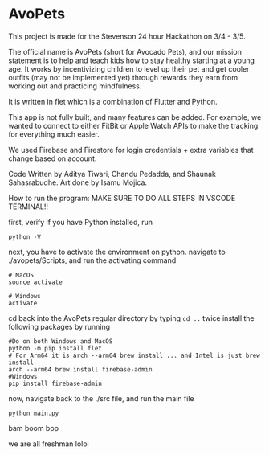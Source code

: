 # AvoPets

This project is made for the Stevenson 24 hour Hackathon on 3/4 - 3/5.

The official name is AvoPets (short for Avocado Pets), and our mission statement is to help and teach kids how to stay healthy starting at a young age. It works by incentivizing children to level up their pet and get cooler outfits (may not be implemented yet) through rewards they earn from working out and practicing mindfulness.

It is written in flet which is a combination of Flutter and Python.

This app is not fully built, and many features can be added.
For example, we wanted to connect to either FitBit or Apple Watch APIs to make the tracking for everything much easier.

We used Firebase and Firestore for login credentials + extra variables that change based on account.

Code Written by Aditya Tiwari, Chandu Pedadda, and Shaunak Sahasrabudhe.
Art done by Isamu Mojica.

How to run the program:
MAKE SURE TO DO ALL STEPS IN VSCODE TERMINAL!!

first, verify if you have Python installed, run
```
python -V
```

next, you have to activate the environment on python. navigate to ./avopets/Scripts, and run the activating command
```
# MacOS
source activate

# Windows
activate
```

cd back into the AvoPets regular directory by typing ```cd ..``` twice
install the following packages by running
```
#Do on both Windows and MacOS
python -m pip install flet
# For Arm64 it is arch --arm64 brew install ... and Intel is just brew install 
arch --arm64 brew install firebase-admin
#Windows
pip install firebase-admin
```

now, navigate back to the ./src file, and run the main file
```
python main.py
```

bam boom bop



we are all freshman lolol

